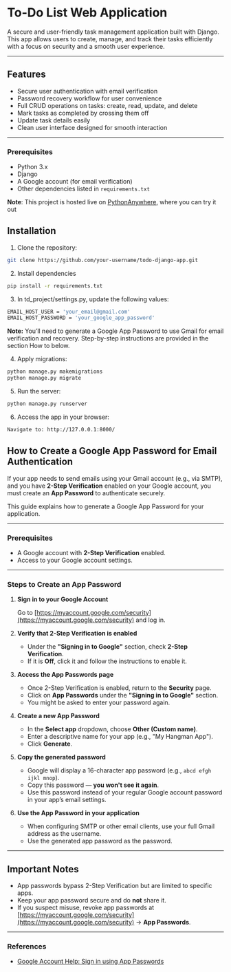 # To-Do List Web Application

A secure and user-friendly task management application built with Django. This app allows users to create, manage, and track their tasks efficiently with a focus on security and a smooth user experience.

---

## Features

- Secure user authentication with email verification  
- Password recovery workflow for user convenience  
- Full CRUD operations on tasks: create, read, update, and delete  
- Mark tasks as completed by crossing them off  
- Update task details easily  
- Clean  user interface designed for smooth interaction  

---

### Prerequisites
- Python 3.x  
- Django  
- A Google account (for email verification)
- Other dependencies listed in `requirements.txt`   

**Note**: This project is hosted live on [PythonAnywhere](http://shriyash.pythonanywhere.com/user_login), where you can try it out

## Installation

1. Clone the repository:

  ```bash
  git clone https://github.com/your-username/todo-django-app.git
  ```

2. Install dependencies

  ```bash
  pip install -r requirements.txt
  ```

3. In td_project/settings.py, update the following values:
  ```bash
  EMAIL_HOST_USER = 'your_email@gmail.com'
  EMAIL_HOST_PASSWORD = 'your_google_app_password'
  ```
**Note:** You’ll need to generate a Google App Password to use Gmail for email verification and recovery.
Step-by-step instructions are provided in the section How to <Create a Google App Password for Email Authentication> below.

4. Apply migrations:
  ```bash
  python manage.py makemigrations
  python manage.py migrate
  ```

5. Run the server:
  ```bash
  python manage.py runserver
  ```

6. Access the app in your browser:
  ```bash
  Navigate to: http://127.0.0.1:8000/
  ```
## How to Create a Google App Password for Email Authentication

If your app needs to send emails using your Gmail account (e.g., via SMTP), and you have **2-Step Verification** enabled on your Google account, you must create an **App Password** to authenticate securely.

This guide explains how to generate a Google App Password for your application.

---

### Prerequisites
- A Google account with **2-Step Verification** enabled.
- Access to your Google account settings.

---

### Steps to Create an App Password

1. **Sign in to your Google Account**

   Go to [https://myaccount.google.com/security](https://myaccount.google.com/security) and log in.

2. **Verify that 2-Step Verification is enabled**

   - Under the **"Signing in to Google"** section, check **2-Step Verification**.
   - If it is **Off**, click it and follow the instructions to enable it.

3. **Access the App Passwords page**

   - Once 2-Step Verification is enabled, return to the **Security** page.
   - Click on **App Passwords** under the **"Signing in to Google"** section.
   - You might be asked to enter your password again.

4. **Create a new App Password**

   - In the **Select app** dropdown, choose **Other (Custom name)**.
   - Enter a descriptive name for your app (e.g., "My Hangman App").
   - Click **Generate**.

5. **Copy the generated password**

   - Google will display a 16-character app password (e.g., `abcd efgh ijkl mnop`).
   - Copy this password — **you won't see it again**.
   - Use this password instead of your regular Google account password in your app’s email settings.

6. **Use the App Password in your application**

   - When configuring SMTP or other email clients, use your full Gmail address as the username.
   - Use the generated app password as the password.

---

## Important Notes

- App passwords bypass 2-Step Verification but are limited to specific apps.
- Keep your app password secure and do **not** share it.
- If you suspect misuse, revoke app passwords at [https://myaccount.google.com/security](https://myaccount.google.com/security) → **App Passwords**.

---

### References

- [Google Account Help: Sign in using App Passwords](https://support.google.com/accounts/answer/185833)
